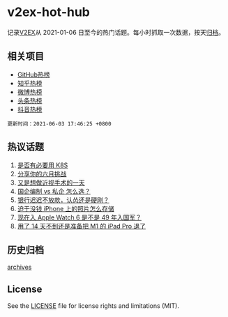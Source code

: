 # v2ex-hot-hub

 记录[V2EX](https://www.v2ex.com/)从 2021-01-06 日至今的热门话题。每小时抓取一次数据，按天[归档](archives)。
 
 ## 相关项目

- [GitHub热榜](https://github.com/snaildev/github-hot-hub)
- [知乎热榜](https://github.com/snaildev/zhihu-hot-hub)
- [微博热榜](https://github.com/snaildev/weibo-hot-hub)
- [头条热榜](https://github.com/snaildev/toutiao-hot-hub)
- [抖音热榜](https://github.com/snaildev/douyin-hot-hub)


 `更新时间：2021-06-03 17:46:25 +0800`

## 热议话题

1. [是否有必要用 K8S](https://www.v2ex.com/t/780960)
1. [分享你的六月挑战](https://www.v2ex.com/t/781018)
1. [又是想做近视手术的一天](https://www.v2ex.com/t/780925)
1. [国企编制 vs 私企 怎么选？](https://www.v2ex.com/t/781021)
1. [银行迟迟不放款，认怂还是硬刚？](https://www.v2ex.com/t/781045)
1. [迫于没钱 iPhone 上的照片怎么存储](https://www.v2ex.com/t/781028)
1. [现在入 Apple Watch 6 是不是 49 年入国军？](https://www.v2ex.com/t/781008)
1. [用了 14 天不到还是准备把 M1 的 iPad Pro 退了](https://www.v2ex.com/t/780987)

## 历史归档

[archives](archives)

## License

See the [LICENSE](LICENSE) file for license rights and limitations (MIT).
